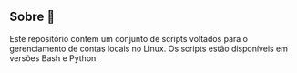 ## Sobre 🐧
Este repositório contem um conjunto de scripts voltados para o gerenciamento de contas locais no Linux. Os scripts estão disponíveis em versões Bash e Python.
